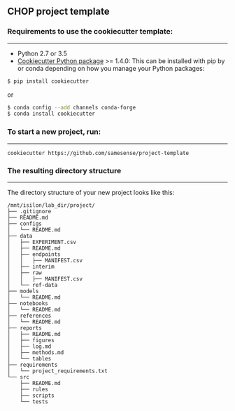 CHOP project template
-----------

### Requirements to use the cookiecutter template:
-----------
 - Python 2.7 or 3.5
 - [Cookiecutter Python package](http://cookiecutter.readthedocs.org/en/latest/installation.html) >= 1.4.0: This can be installed with pip by or conda depending on how you manage your Python packages:

``` bash
$ pip install cookiecutter
```

or

``` bash
$ conda config --add channels conda-forge
$ conda install cookiecutter
```

### To start a new project, run:
------------

    cookiecutter https://github.com/samesense/project-template

### The resulting directory structure
------------

The directory structure of your new project looks like this: 

```
/mnt/isilon/lab_dir/project/
├── .gitignore
├── README.md
├── configs
│   └── README.md
├── data
│   ├── EXPERIMENT.csv
│   ├── README.md
│   ├── endpoints
│   │   ├── MANIFEST.csv
│   ├── interim
│   ├── raw
│   │   ├── MANIFEST.csv
│   └── ref-data
├── models
│   └── README.md
├── notebooks
│   └── README.md
├── references
│   └── README.md
├── reports
│   ├── README.md
│   ├── figures
│   ├── log.md
│   ├── methods.md
│   └── tables
├── requirements
│   └── project_requirements.txt
└── src
    ├── README.md
    ├── rules
    ├── scripts
    └── tests
```
